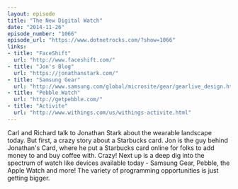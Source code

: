 ```yaml
---
layout: episode
title: "The New Digital Watch"
date: "2014-11-26"
episode_number: "1066"
episode_url: "https://www.dotnetrocks.com/?show=1066"
links:
- title: "FaceShift"
  url: "http://www.faceshift.com/"
- title: "Jon's Blog"
  url: "https://jonathanstark.com/"
- title: "Samsung Gear"
  url: "http://www.samsung.com/global/microsite/gear/gearlive_design.html"
- title: "Pebble Watch"
  url: "http://getpebble.com/"
- title: "Activite"
  url: "http://www.withings.com/us/withings-activite.html"
---
```


Carl and Richard talk to Jonathan Stark about the wearable landscape today. But first, a crazy story about a Starbucks card. Jon is the guy behind Jonathan's Card, where he put a Starbucks card online for folks to add money to and buy coffee with. Crazy! Next up is a deep dig into the spectrum of watch like devices available today - Samsung Gear, Pebble, the Apple Watch and more! The variety of programming opportunities is just getting bigger.
